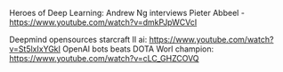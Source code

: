 

Heroes of Deep Learning: Andrew Ng interviews Pieter Abbeel - https://www.youtube.com/watch?v=dmkPJpWCVcI


Deepmind opensources starcraft II ai: https://www.youtube.com/watch?v=St5lxIxYGkI
OpenAI bots beats DOTA Worl champion: https://www.youtube.com/watch?v=cLC_GHZCOVQ
